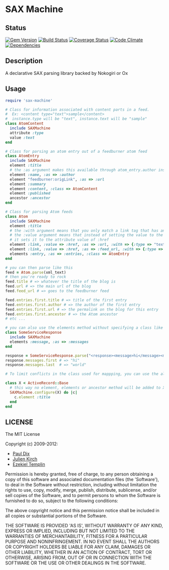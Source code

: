 # SAX Machine

## Status

[![Gem Version](https://badge.fury.io/rb/sax-machine.svg)](http://badge.fury.io/rb/sax-machine)
[![Build Status](https://secure.travis-ci.org/pauldix/sax-machine.svg?branch=master)](http://travis-ci.org/pauldix/sax-machine?branch=master)
[![Coverage Status](https://img.shields.io/coveralls/pauldix/sax-machine.svg)](https://coveralls.io/r/pauldix/sax-machine?branch=master)
[![Code Climate](https://img.shields.io/codeclimate/github/pauldix/sax-machine.svg)](https://codeclimate.com/github/pauldix/sax-machine)
[![Dependencies](https://gemnasium.com/pauldix/sax-machine.svg)](https://gemnasium.com/pauldix/sax-machine)

## Description

A declarative SAX parsing library backed by Nokogiri or Ox

## Usage
```ruby
require 'sax-machine'

# Class for information associated with content parts in a feed.
#  Ex: <content type="text">sample</content>
#  instance.type will be "text", instance.text will be "sample"
class AtomContent
  include SAXMachine
  attribute :type
  value :text
end

# Class for parsing an atom entry out of a feedburner atom feed
class AtomEntry
  include SAXMachine
  element :title
  # the :as argument makes this available through atom_entry.author instead of .name
  element :name, :as => :author
  element "feedburner:origLink", :as => :url
  element :summary
  element :content, :class => AtomContent
  element :published
  ancestor :ancestor
end

# Class for parsing Atom feeds
class Atom
  include SAXMachine
  element :title
  # the :with argument means that you only match a link tag that has an attribute of :type => "text/html"
  # the :value argument means that instead of setting the value to the text between the tag,
  # it sets it to the attribute value of :href
  element :link, :value => :href, :as => :url, :with => {:type => "text/html"}
  element :link, :value => :href, :as => :feed_url, :with => {:type => "application/atom+xml"}
  elements :entry, :as => :entries, :class => AtomEntry
end

# you can then parse like this
feed = Atom.parse(xml_text)
# then you're ready to rock
feed.title # => whatever the title of the blog is
feed.url # => the main url of the blog
feed.feed_url # => goes to the feedburner feed

feed.entries.first.title # => title of the first entry
feed.entries.first.author # => the author of the first entry
feed.entries.first.url # => the permalink on the blog for this entry
feed.entries.first.ancestor # => the Atom ancestor
# etc ...

# you can also use the elements method without specifying a class like so
class SomeServiceResponse
  include SAXMachine
  elements :message, :as => :messages
end

response = SomeServiceResponse.parse("<response><message>hi</message><message>world</message></response>")
response.messages.first # => "hi"
response.messages.last  # => "world"

# To limit conflicts in the class used for mappping, you can use the alternate SAXMachine.configure syntax

class X < ActiveRecord::Base
  # this way no element, elements or ancestor method will be added to X
  SAXMachine.configure(X) do |c|
    c.element :title
  end
end
```

## LICENSE

The MIT License

Copyright (c) 2009-2012:

* [Paul Dix](http://www.pauldix.net)
* [Julien Kirch](http://www.archiloque.net)
* [Ezekiel Templin](http://zeke.templ.in)

Permission is hereby granted, free of charge, to any person obtaining
a copy of this software and associated documentation files (the
'Software'), to deal in the Software without restriction, including
without limitation the rights to use, copy, modify, merge, publish,
distribute, sublicense, and/or sell copies of the Software, and to
permit persons to whom the Software is furnished to do so, subject to
the following conditions:

The above copyright notice and this permission notice shall be
included in all copies or substantial portions of the Software.

THE SOFTWARE IS PROVIDED 'AS IS', WITHOUT WARRANTY OF ANY KIND,
EXPRESS OR IMPLIED, INCLUDING BUT NOT LIMITED TO THE WARRANTIES OF
MERCHANTABILITY, FITNESS FOR A PARTICULAR PURPOSE AND NONINFRINGEMENT.
IN NO EVENT SHALL THE AUTHORS OR COPYRIGHT HOLDERS BE LIABLE FOR ANY
CLAIM, DAMAGES OR OTHER LIABILITY, WHETHER IN AN ACTION OF CONTRACT,
TORT OR OTHERWISE, ARISING FROM, OUT OF OR IN CONNECTION WITH THE
SOFTWARE OR THE USE OR OTHER DEALINGS IN THE SOFTWARE.
